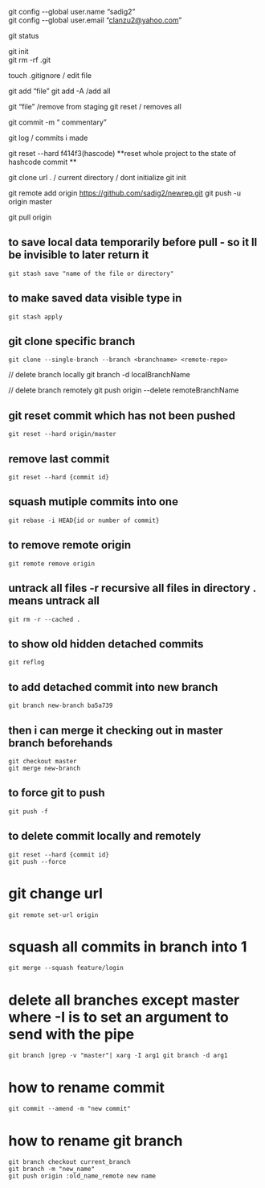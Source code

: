 git config --global user.name “sadig2”  
git config --global user.email “clanzu2@yahoo.com”

git status

git init  
git rm -rf .git

touch .gitignore / edit file

git add “file”
git add -A /add all

git “file” /remove from staging
git reset / removes all

git commit -m “ commentary”

git log / commits i made

git reset --hard f414f3(hascode) **reset whole project to the state of hashcode commit **

git clone url . / current directory / dont initialize git init

git remote add origin https://github.com/sadig2/newrep.git
git push -u origin master

git pull origin

## to save local data temporarily before pull - so it ll be invisible to later return it

    git stash save "name of the file or directory"

## to make saved data visible type in

    git stash apply

## git clone specific branch 
    git clone --single-branch --branch <branchname> <remote-repo>


// delete branch locally
git branch -d localBranchName

// delete branch remotely
git push origin --delete remoteBranchName

## git reset commit which has not been pushed
    git reset --hard origin/master

## remove last commit 

    git reset --hard {commit id}

## squash mutiple commits into one 

    git rebase -i HEAD{id or number of commit}

## to remove remote origin

    git remote remove origin

## untrack all files -r recursive all files in directory . means untrack all

    git rm -r --cached .

## to show old hidden detached commits

    git reflog

## to add detached commit into new branch

    git branch new-branch ba5a739

## then i can merge it checking out in master branch beforehands

    git checkout master
    git merge new-branch

## to force git to push

    git push -f

## to delete commit locally and remotely 
    git reset --hard {commit id}
    git push --force

# git change url 

    git remote set-url origin

#  squash all commits in branch into 1
    git merge --squash feature/login

# delete all branches except master  where -I is to set an argument to send with the pipe
    git branch |grep -v "master"| xarg -I arg1 git branch -d arg1

# how to rename commit

    git commit --amend -m "new commit"


# how to rename git branch 

    git branch checkout current_branch
    git branch -m "new_name"
    git push origin :old_name_remote new name  